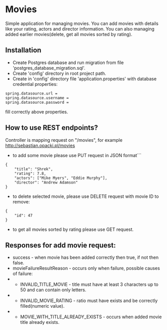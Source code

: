 # Movies

Simple application for managing movies. You can add movies with details like your rating, actors and director information. You can also managing added earlier movies(delete, get all movies sorted by rating).

## Installation

* Create Postgres database and run migration from file 'postgres_database_migration.sql'.
* Create 'config' directory in root project path.
* Create in 'config' directory file 'application.properties' with database credential properties: 

```
spring.datasource.url =
spring.datasource.username =
spring.datasource.password =
```

fill correctly above properties.

## How to use REST endpoints?
Controller is mapping request on "/movies", for example http://sebastian.opacki.pl/movies
* to add some movie please use PUT request in JSON format```

```
{
	"title": "Shrek",
	"rating": 7.8,
	"actors": ["Mike Myers", "Eddie Murphy"],
	"director": "Andrew Adamson"
}
```

* to delete selected movie, please use DELETE request with movie ID to remove:
```
{
	"id": 47
}
```

* to get all movies sorted by rating please use GET request.
  
## Responses for add movie request:
  * success - when movie has been added correctly then true, if not then false.
  * movieFailureResultReason - occurs only when failure, possible causes of failure:
  * * INVALID_TITLE_MOVIE - title must have at least 3 characters up to 50 and can contain only letters.
  * * INVALID_MOVIE_RATING - ratio must have exists and be correctly filled(numeric value).
  * * MOVIE_WITH_TITLE_ALREADY_EXISTS - occurs when added movie title already exists.
